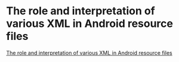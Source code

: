 # The role and interpretation of various XML in Android resource files
[The role and interpretation of various XML in Android resource files](https://aiwithcloud.com/2022/09/16/the_role_and_interpretation_of_various_xml_in_android_resource_files/)